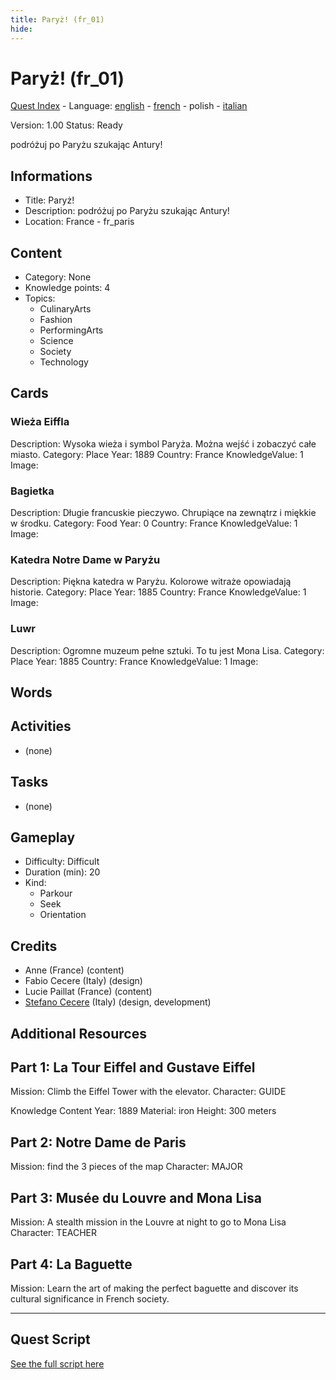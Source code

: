 ```yaml
---
title: Paryż! (fr_01)
hide:
---
```


# Paryż! (fr_01)
[Quest Index](./index.pl.md) - Language: [english](./fr_01.md) - [french](./fr_01.fr.md) - polish - [italian](./fr_01.it.md)

Version: 1.00
Status: Ready

podróżuj po Paryżu szukając Antury!

## Informations

- Title: Paryż!
- Description: podróżuj po Paryżu szukając Antury!
- Location: France - fr_paris
## Content
- Category: None
- Knowledge points: 4
- Topics:
  - CulinaryArts
  - Fashion
  - PerformingArts
  - Science
  - Society
  - Technology

## Cards
### Wieża Eiffla
Description: Wysoka wieża i symbol Paryża. Można wejść i zobaczyć całe miasto.
Category: Place
Year: 1889
Country: France
KnowledgeValue: 1
Image: 

### Bagietka
Description: Długie francuskie pieczywo. Chrupiące na zewnątrz i miękkie w środku.
Category: Food
Year: 0
Country: France
KnowledgeValue: 1
Image: 

### Katedra Notre Dame w Paryżu
Description: Piękna katedra w Paryżu. Kolorowe witraże opowiadają historie.
Category: Place
Year: 1885
Country: France
KnowledgeValue: 1
Image: 

### Luwr
Description: Ogromne muzeum pełne sztuki. To tu jest Mona Lisa.
Category: Place
Year: 1885
Country: France
KnowledgeValue: 1
Image: 

## Words
## Activities
- (none)

## Tasks
- (none)
## Gameplay
- Difficulty: Difficult
- Duration (min): 20
- Kind:
  - Parkour
  - Seek
  - Orientation
## Credits
- Anne (France) (content)
- Fabio Cecere (Italy) (design)
- Lucie Paillat (France) (content)
- [Stefano Cecere](https://stefanocecere.com) (Italy) (design, development)

## Additional Resources


## Part 1: La Tour Eiffel and Gustave Eiffel
Mission: Climb the Eiffel Tower with the elevator.
Character: GUIDE

Knowledge Content
Year: 1889
Material: iron
Height: 300 meters

## Part 2: Notre Dame de Paris
Mission: find the 3 pieces of the map
Character: MAJOR

## Part 3: Musée du Louvre and Mona Lisa
Mission: A stealth mission in the Louvre at night to go to Mona Lisa
Character: TEACHER

## Part 4: La Baguette
Mission: Learn the art of making the perfect baguette and discover its cultural significance in French society.


---

## Quest Script

[See the full script here](./fr_01-script.pl.md)
